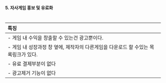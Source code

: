 **5. 자사게임 홍보 및 유료화**
#
| 특징|
|:---|
|- 게임 내 수익을 창출할 수 있는건 광고뿐이다.|
|- 게임 내 성장과정 창 옆에, 제작자의 다른게임을 다운로드 할 수있는 목록링크가 있다.|
|- 유료 결제부분이 없다|
|- 광고제거 기능이 없다|
